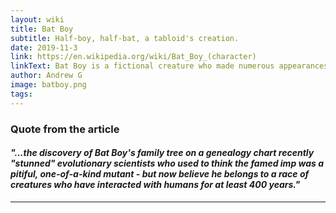 ```yaml
---
layout: wiki
title: Bat Boy
subtitle: Half-boy, half-bat, a tabloid's creation.
date: 2019-11-3
link: https://en.wikipedia.org/wiki/Bat_Boy_(character)
linkText: Bat Boy is a fictional creature who made numerous appearances in the American supermarket tabloid Weekly World News. The Weekly World News published patently fabricated stories which were purported to be factual.
author: Andrew G
image: batboy.png
tags:
---
```


### Quote from the article

#### _"...the discovery of Bat Boy's family tree on a genealogy chart recently "stunned" evolutionary scientists who used to think the famed imp was a pitiful, one-of-a-kind mutant - but now believe he belongs to a race of creatures who have interacted with humans for at least 400 years."_

---
